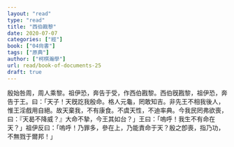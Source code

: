 ```yaml
---
layout: "read"
type: "read"
title: "西伯戡黎"
date: 2020-07-07
categories: ["經"]
book: ["04尙書"]
tags: ["原典"]
author: ["柯棋瀚學"]
url: read/book-of-documents-25
draft: true
---
```


殷始咎周，周人乘黎。祖伊恐，奔告于受，作<v>西伯戡黎</v>。西伯旣戡黎，祖伊恐，奔告于王。曰：「天子！天旣訖我殷命。格人元龜，罔敢知吉。非先王不相我後人，惟王淫戲用自絕。故天棄我，不有康食。不虞天性，不迪率典。今我民罔弗欲喪，曰：『天曷不降威？』大命不摯，今王其如台？」王曰：「嗚呼！我生不有命在天？」祖伊反曰：「嗚呼！乃罪多，參在上，乃能責命于天？殷之卽喪，指乃功，不無戮于爾邦！」
